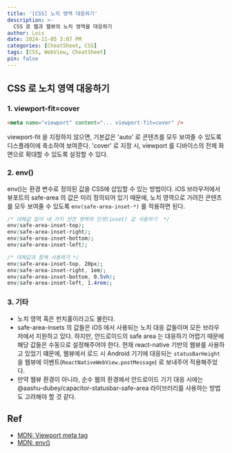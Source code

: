 ```yaml
---
title: '[CSS] 노치 영역 대응하기'
description: >-
  CSS 로 웹과 웹뷰의 노치 영역을 대응하기
author: Lois
date: 2024-11-05 3:07 PM
categories: [CheatSheet, CSS]
tags: [CSS, WebView, CheatSheet]
pin: false
---
```


## CSS 로 노치 영역 대응하기

### 1. viewport-fit=cover
```html
<meta name="viewport" content="... viewport-fit=cover" />
```
viewport-fit 을 지정하지 않으면, 기본값은 'auto' 로 콘텐츠를 모두 보여줄 수 있도록 디스플레이에 축소하여 보여준다.
'cover' 로 지정 시, viewport 를 디바이스의 전체 화면으로 확대할 수 있도록 설정할 수 있다.


### 2. env()

env()는 환경 변수로 정의된 값을 CSS에 삽입할 수 있는 방법이다. iOS 브라우저에서 뷰포트의 safe-area 의 값은 미리 정의되어 있기 때문에, 노치 영역으로 가려진 콘텐츠를 모두 보여줄 수 있도록 `env(safe-area-inset-*)` 를 적용하면 된다.

```css
/* 대체값 없이 네 가지 안전 영역의 인셋(inset) 값 사용하기  */
env(safe-area-inset-top);
env(safe-area-inset-right);
env(safe-area-inset-bottom);
env(safe-area-inset-left);

/* 대체값과 함께 사용하기 */
env(safe-area-inset-top, 20px);
env(safe-area-inset-right, 1em);
env(safe-area-inset-bottom, 0.5vh);
env(safe-area-inset-left, 1.4rem);
```


### 3. 기타
- 노치 영역 혹은 펀치홀이라고도 불린다.
- safe-area-insets 의 값들은 iOS 에서 사용되는 노치 대응 값들이며 모든 브라우저에서 지원하고 있다. 하지만, 안드로이드의 safe area 는 대응하기 어렵기 때문에 해당 값들은 수동으로 설정해주어야 한다. 
현재 react-native 기반의 웹뷰를 사용하고 있었기 떄문에, 웹뷰에서 로드 시 Android 기기에 대응되는 `statusBarHeight` 을 웹뷰에 이벤트(`ReactNativeWebView.postMessage`) 로 보내주어 적용해주었다.
- 만약 웹뷰 환경이 아니라, 순수 웹의 환경에서 안드로이드 기기 대응 시에는 @aashu-dubey/capacitor-statusbar-safe-area 라이브러리를 사용하는 방법도 고려해야 할 것 같다.



## Ref
- [MDN: Viewport meta tag](https://developer.mozilla.org/ko/docs/Web/HTML/Guides/Viewport_meta_element)
- [MDN: env()](https://developer.mozilla.org/ko/docs/Web/CSS/env)

